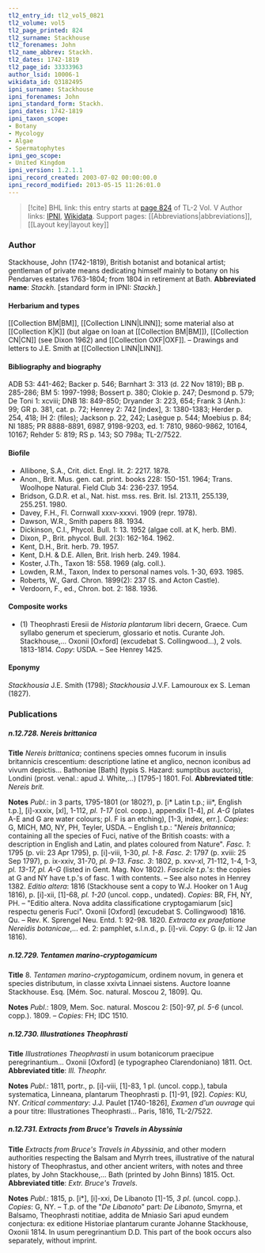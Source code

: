 ```yaml
---
tl2_entry_id: tl2_vol5_0821
tl2_volume: vol5
tl2_page_printed: 824
tl2_surname: Stackhouse
tl2_forenames: John
tl2_name_abbrev: Stackh.
tl2_dates: 1742-1819
tl2_page_id: 33333963
author_lsid: 10006-1
wikidata_id: Q3182495
ipni_surname: Stackhouse
ipni_forenames: John
ipni_standard_form: Stackh.
ipni_dates: 1742-1819
ipni_taxon_scope: 
- Botany
- Mycology
- Algae
- Spermatophytes
ipni_geo_scope: 
- United Kingdom
ipni_version: 1.2.1.1
ipni_record_created: 2003-07-02 00:00:00.0
ipni_record_modified: 2013-05-15 11:26:01.0
---
```


> [!cite] BHL link: this entry starts at [page 824](https://www.biodiversitylibrary.org/page/33333963) of TL-2 Vol. V
> Author links: [IPNI](https://www.ipni.org/a/10006-1), [Wikidata](https://www.wikidata.org/wiki/Q3182495). Support pages: [[Abbreviations|abbreviations]], [[Layout key|layout key]]

### Author

Stackhouse, John (1742-1819), British botanist and botanical artist; gentleman of private means dedicating himself mainly to botany on his Pendarves estates 1763-1804; from 1804 in retirement at Bath. 
**Abbreviated name**: *Stackh.* \[standard form in IPNI: *Stackh.*\]

#### Herbarium and types

[[Collection BM|BM]], [[Collection LINN|LINN]]; some material also at [[Collection K|K]] (but algae on loan at [[Collection BM|BM]]), [[Collection CN|CN]] (see Dixon 1962) and [[Collection OXF|OXF]]. – Drawings and letters to J.E. Smith at [[Collection LINN|LINN]].

#### Bibliography and biography

ADB 53: 441-462; Backer p. 546; Barnhart 3: 313 (d. 22 Nov 1819); BB p. 285-286; BM 5: 1997-1998; Bossert p. 380; Clokie p. 247; Desmond p. 579; De Toni 1: xcviii; DNB 18: 849-850; Dryander 3: 223, 654; Frank 3 (Anh.): 99; GR p. 381, cat. p. 72; Henrey 2: 742 \[index\], 3: 1380-1383; Herder p. 254, 418; IH 2: (files); Jackson p. 22, 242; Lasègue p. 544; Moebius p. 84; NI 1885; PR 8888-8891, 6987, 9198-9203, ed. 1: 7810, 9860-9862, 10164, 10167; Rehder 5: 819; RS p. 143; SO 798a; TL-2/7522.

#### Biofile

- Allibone, S.A., Crit. dict. Engl. lit. 2: 2217. 1878.
- Anon., Brit. Mus. gen. cat. print. books 228: 150-151. 1964; Trans. Woolhope Natural. Field Club 34: 236-237. 1954.
- Bridson, G.D.R. et al., Nat. hist. mss. res. Brit. Isl. 213.11, 255.139, 255.251. 1980.
- Davey, F.H., Fl. Cornwall xxxv-xxxvi. 1909 (repr. 1978).
- Dawson, W.R., Smith papers 88. 1934.
- Dickinson, C.I., Phycol. Bull. 1: 13. 1952 (algae coll. at K, herb. BM).
- Dixon, P., Brit. phycol. Bull. 2(3): 162-164. 1962.
- Kent, D.H., Brit. herb. 79. 1957.
- Kent, D.H. & D.E. Allen, Brit. Irish herb. 249. 1984.
- Koster, J.Th., Taxon 18: 558. 1969 (alg. coll.).
- Lowden, R.M., Taxon, Index to personal names vols. 1-30, 693. 1985.
- Roberts, W., Gard. Chron. 1899(2): 237 (S. and Acton Castle).
- Verdoorn, F., ed., Chron. bot. 2: 188. 1936.

#### Composite works

- (1) Theophrasti Eresii de *Historia plantarum* libri decern, Graece. Cum syllabo generum et specierum, glossario et notis. Curante Joh. Stackhouse,... Oxonii \[Oxford\] (excudebat S. Collingwood...), 2 vols. 1813-1814. *Copy*: USDA. – See Henrey 1425.

#### Eponymy

*Stackhousia* J.E. Smith (1798); *Stackhousia* J.V.F. Lamouroux ex S. Leman (1827).

### Publications

##### n.12.728. Nereis brittanica

**Title**
*Nereis brittanica*; continens species omnes fucorum in insulis britannicis crescentium: descriptione latine et anglico, necnon iconibus ad vivum depictis... Bathoniae \[Bath\] (typis S. Hazard: sumptibus auctoris), Londini (prost. venal.: apud J. White,...) \[1795-\] 1801. Fol.
**Abbreviated title**: *Nereis brit.*

**Notes**
*Publ*.: in 3 parts, 1795-1801 (or 1802?), p. \[i\* Latin t.p.; iii\*, English t.p.\], \[i\]-xxxix, \[xl\], 1-112, *pl. 1-17* (col. copp.), appendix \[1-4\], *pl. A-G* (plates A-E and G are water colours; pl. F is an etching), \[1-3, index, err.\]. *Copies*: G, MICH, MO, NY, PH, Teyler, USDA. – English t.p.: "*Nereis britannica*; containing all the species of Fuci, native of the British coasts: with a description in English and Latin, and plates coloured from Nature".
*Fasc. 1*: 1795 (p. vii: 23 Apr 1795), p. \[i\]-viii, 1-30, *pl. 1-8.*
*Fasc. 2*: 1797 (p. xviii: 25 Sep 1797), p. ix-xxiv, 31-70, *pl. 9-13*.
*Fasc. 3*: 1802, p. xxv-xl, 71-112, 1-4, 1-3, *pl. 13-17, pl. A-G* (listed in Gent. Mag. Nov 1802).
*Fascicle t.p.*'*s*: the copies at G and NY have t.p.'s of fasc. 1 with contents. – See also notes in Henrey 1382.
*Editio altera*: 1816 (Stackhouse sent a copy to W.J. Hooker on 1 Aug 1816), p. \[i\]-xii, \[1\]-68, *pl. 1-20* (uncol. copp., undated). *Copies*: BR, FH, NY, PH. – "Editio altera. Nova addita classificatione cryptogamiarum \[sic\] respectu generis Fuci". Oxonii \[Oxford\] (excudebat S. Collingwood) 1816. Qu. – Rev. K. Sprengel Neu. Entd. 1: 92-98. 1820.
*Extracta ex praefatione Nereidis botanicae*,... ed. 2: pamphlet, s.l.n.d., p. \[i\]-vii. *Copy*: G (p. ii: 12 Jan 1816).

##### n.12.729. Tentamen marino-cryptogamicum

**Title**
8. *Tentamen marino-cryptogamicum*, ordinem novum, in genera et species distributum, in classe xxivta Linnaei sistens. Auctore Ioanne Stackhouse. Esq. \[Mém. Soc. natural. Moscou 2, 1809\]. Qu.

**Notes**
*Publ*.: 1809, Mem. Soc. natural. Moscou 2: \[50\]-97, *pl. 5-6* (uncol. copp.). 1809. – *Copies*: FH; IDC 1510.

##### n.12.730. Illustrationes Theophrasti

**Title**
*Illustrationes Theophrasti* in usum botanicorum praecipue peregrinantium... Oxonii \[Oxford\] (e typographeo Clarendoniano) 1811. Oct.
**Abbreviated title**: *Ill. Theophr.*

**Notes**
*Publ*.: 1811, portr., p. \[i\]-viii, \[1\]-83, 1 pl. (uncol. copp.), tabula systematica, Linneana, plantarum Theophrasti p. \[1\]-91, \[92\]. *Copies*: KU, NY.
*Critical commentary*: J.J. Paulet \[1740-1826\], *Examen d'un ouvrage* qui a pour titre: Illustrationes Theophrasti... Paris, 1816, TL-2/7522.

##### n.12.731. Extracts from Bruce's Travels in Abyssinia

**Title**
*Extracts from Bruce's Travels in Abyssinia*, and other modern authorities respecting the Balsam and Myrrh trees, illustrative of the natural history of Theophrastus, and other ancient writers, with notes and three plates, by John Stackhouse,... Bath (printed by John Binns) 1815. Oct.
**Abbreviated title**: *Extr. Bruce's Travels*.

**Notes**
*Publ*.: 1815, p. \[i\*\], \[i\]-xxi, De Libanoto \[1\]-15, *3 pl*. (uncol. copp.). *Copies*: G, NY. – T.p. of the "*De Libanoto*" part: *De Libanoto*, Smyrna, et Balsamo, Theophrasti notitiae, addita de Mniasio Sari apud eundem conjectura: ex editione Historiae plantarum curante Johanne Stackhouse, Oxonii 1814. In usum peregrinantium D.D. This part of the book occurs also separately, without imprint.

